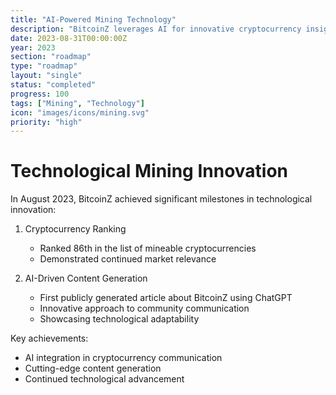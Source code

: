 ```yaml
---
title: "AI-Powered Mining Technology"
description: "BitcoinZ leverages AI for innovative cryptocurrency insights"
date: 2023-08-31T00:00:00Z
year: 2023
section: "roadmap"
type: "roadmap"
layout: "single"
status: "completed"
progress: 100
tags: ["Mining", "Technology"]
icon: "images/icons/mining.svg"
priority: "high"
---
```


# Technological Mining Innovation

In August 2023, BitcoinZ achieved significant milestones in technological innovation:

1. Cryptocurrency Ranking
   - Ranked 86th in the list of mineable cryptocurrencies
   - Demonstrated continued market relevance

2. AI-Driven Content Generation
   - First publicly generated article about BitcoinZ using ChatGPT
   - Innovative approach to community communication
   - Showcasing technological adaptability

Key achievements:
- AI integration in cryptocurrency communication
- Cutting-edge content generation
- Continued technological advancement

